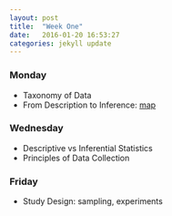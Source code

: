 ```yaml
---
layout: post
title:  "Week One"
date:   2016-01-20 16:53:27
categories: jekyll update
---
```


### Monday
- Taxonomy of Data
- From Description to Inference: [map](http://andrewpbray.github.io/math-141/assets/week-01/kidney_slides.pdf)


### Wednesday
- Descriptive vs Inferential Statistics
- Principles of Data Collection

### Friday
- Study Design: sampling, experiments